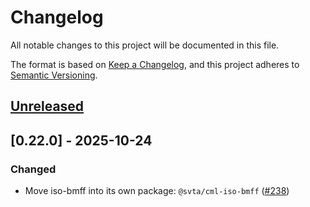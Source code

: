 # Changelog

All notable changes to this project will be documented in this file.

The format is based on [Keep a Changelog](https://keepachangelog.com/en/1.0.0/),
and this project adheres to
[Semantic Versioning](https://semver.org/spec/v2.0.0.html).

## [Unreleased]

## [0.22.0] - 2025-10-24

### Changed

- Move iso-bmff into its own package: `@svta/cml-iso-bmff` ([#238](https://github.com/streaming-video-technology-alliance/common-media-library/issues/238))

[Unreleased]: https://github.com/streaming-video-technology-alliance/common-media-library/compare/v0.20.0...HEAD
